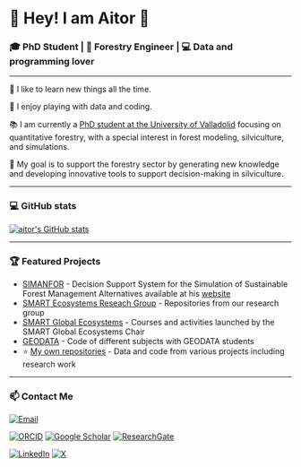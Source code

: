 <!---
![header](./header/github-header-image.png)
--->

# 🌲 Hey! I am **Aitor** 🌳

### 🎓 PhD Student | 🌱 Forestry Engineer | 💻 Data and programming lover

<!---
![Profile Views](https://komarev.com/ghpvc/?username=aitorvv&color=blue)
--->

---

👀 I like to learn new things all the time.

:floppy_disk: I enjoy playing with data and coding.


📚 I am currently a [PhD student at the University of Valladolid](https://portaldelaciencia.uva.es/investigadores/178830/detalle) focusing on quantitative forestry, with a special interest in forest modeling, silviculture, and simulations. 

🌱 My goal is to support the forestry sector by generating new knowledge and developing innovative tools to support decision-making in silviculture.

---

### :computer: GitHub stats

[![aitor's GitHub stats](https://github-readme-stats.vercel.app/api?username=aitorvv&rank_icon=github&theme=transparent)](https://github.com/aitorvv) 

---

### 🏆 Featured Projects
- [SIMANFOR](https://github.com/simanfor) - Decision Support System for the Simulation of Sustainable Forest Management Alternatives available at his [website](https://www.simanfor.es/)
- [SMART Ecosystems Reseach Group](https://github.com/iuFOR-QuantitativeForestry) - Repositories from our research group
- [SMART Global Ecosystems](https://github.com/SMART-Global-Ecosystems) - Courses and activities launched by the SMART Global Ecosystems Chair
- [GEODATA](https://github.com/GEODATA-UVa) - Code of different subjects with GEODATA students
- :star: [My own repositories](https://github.com/aitorvv?tab=repositories) - Data and code from various projects including research work

<!---
[![Top Langs](https://github-readme-stats.vercel.app/api/top-langs/?username=aitorvv&show_icons=true&theme=transparent&layout=compact)](https://github.com/aitorvv)
[![My Skills](https://skillicons.dev/icons?i=r,md,github,py,bash,latex)](https://skillicons.dev)
--->

---

### 📫 Contact Me

[![Email](https://img.shields.io/badge/Email-D14836?logo=gmail&logoColor=white)](mailto:aitor.vazquez.veloso@uva.es)


[![ORCID](https://img.shields.io/badge/ORCID-0000--0003--0227--506X-green?logo=orcid)](https://orcid.org/0000-0003-0227-506X)
[![Google Scholar](https://img.shields.io/badge/Google%20Scholar-4285F4?logo=google-scholar&logoColor=white)](https://scholar.google.com/citations?user=XNMn1cUAAAAJ&hl=es&oi=ao)
[![ResearchGate](https://img.shields.io/badge/ResearchGate-00CCBB?logo=researchgate&logoColor=white)](https://www.researchgate.net/profile/Aitor_Vazquez_Veloso)

[![LinkedIn](https://img.shields.io/badge/LinkedIn-blue?logo=linkedin)](https://linkedin.com/in/aitorvazquezveloso/)
[![X](https://img.shields.io/badge/X-1DA1F2?logo=x&logoColor=white)](https://twitter.com/aitorvv)


<!---
:sparkles: More about me:

<a href="https://orcid.org/0000-0003-0227-506X" target="_blank">
  <img src="./logos/orcid.png" alt="orcid" width="40" />
</a>
<a href="https://www.researchgate.net/profile/Aitor_Vazquez_Veloso" target="_blank">
  <img src="./logos/researchgate.png" alt="rg" width="40" />
</a>
<a href="https://scholar.google.com/citations?user=XNMn1cUAAAAJ&hl=es&oi=ao" target="_blank">
  <img src="./logos/google_scholar.png" alt="scholar" width="40" />
</a>
<a href="https://portaldelaciencia.uva.es/investigadores/178830/detalle" target="_blank">
  <img src="./logos/uva.jpg" alt="uva" width="40" />
</a>
<a href="[https://orcid.org/0000-000 3-0227-506X](https://www.linkedin.com/in/aitorvazquezveloso/)" target="_blank">
  <img src="./logos/linkedin.png" alt="linkedin" width="40" />
</a>
<a href="https://twitter.com/aitorvv" target="_blank">
  <img src="./logos/x.png" alt="x" width="60" />
</a>
--->




<!---
aitorvv/aitorvv is a ✨ special ✨ repository because its `README.md` (this file) appears on your GitHub profile.
You can click the Preview link to take a look at your changes.
--->
